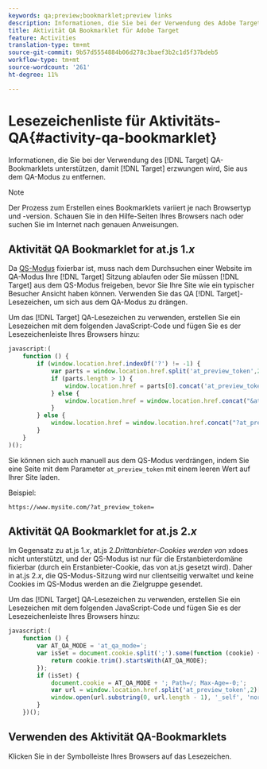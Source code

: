 ```yaml
---
keywords: qa;preview;bookmarklet;preview links
description: Informationen, die Sie bei der Verwendung des Adobe Target QA-Bookmarklets unterstützen, um die Zielgruppe zu erzwingen, Sie aus dem QA-Modus zu entfernen.
title: Aktivität QA Bookmarklet für Adobe Target
feature: Activities
translation-type: tm+mt
source-git-commit: 9b57d5554884b06d278c3baef3b2c1d5f37bdeb5
workflow-type: tm+mt
source-wordcount: '261'
ht-degree: 11%

---
```



# Lesezeichenliste für Aktivitäts-QA{#activity-qa-bookmarklet}

Informationen, die Sie bei der Verwendung des [!DNL Target] QA-Bookmarklets unterstützen, damit [!DNL Target] erzwungen wird, Sie aus dem QA-Modus zu entfernen.

>[!NOTE]
>
>Der Prozess zum Erstellen eines Bookmarklets variiert je nach Browsertyp und -version. Schauen Sie in den Hilfe-Seiten Ihres Browsers nach oder suchen Sie im Internet nach genauen Anweisungen.

## Aktivität QA Bookmarklet for at.js 1.*x* 

Da [QS-Modus](/help/c-activities/c-activity-qa/activity-qa.md) fixierbar ist, muss nach dem Durchsuchen einer Website im QA-Modus Ihre [!DNL Target] Sitzung ablaufen oder Sie müssen [!DNL Target] aus dem QS-Modus freigeben, bevor Sie Ihre Site wie ein typischer Besucher Ansicht haben können. Verwenden Sie das QA [!DNL Target]-Lesezeichen, um sich aus dem QA-Modus zu drängen.

Um das [!DNL Target] QA-Lesezeichen zu verwenden, erstellen Sie ein Lesezeichen mit dem folgenden JavaScript-Code und fügen Sie es der Lesezeichenleiste Ihres Browsers hinzu:

```javascript
javascript:(
    function () {
        if (window.location.href.indexOf('?') != -1) {
            var parts = window.location.href.split('at_preview_token',2);
            if (parts.length > 1) {
                window.location.href = parts[0].concat('at_preview_token=');
            } else {
                window.location.href = window.location.href.concat("&at_preview_token=")
            }
        } else {
            window.location.href = window.location.href.concat("?at_preview_token=")
        }
    }
)();
```

Sie können sich auch manuell aus dem QS-Modus verdrängen, indem Sie eine Seite mit dem Parameter `at_preview_token` mit einem leeren Wert auf Ihrer Site laden.

Beispiel:

`https://www.mysite.com/?at_preview_token=`

## Aktivität QA Bookmarklet for at.js 2.*x* 

Im Gegensatz zu at.js 1.*x*, at.js 2.*Drittanbieter-Cookies werden von* xdoes nicht unterstützt, und der QS-Modus ist nur für die Erstanbieterdomäne fixierbar (durch ein Erstanbieter-Cookie, das von at.js gesetzt wird). Daher in at.js 2.*x*, die QS-Modus-Sitzung wird nur clientseitig verwaltet und keine Cookies im QS-Modus werden an die Zielgruppe gesendet.

Um das [!DNL Target] QA-Lesezeichen zu verwenden, erstellen Sie ein Lesezeichen mit dem folgenden JavaScript-Code und fügen Sie es der Lesezeichenleiste Ihres Browsers hinzu:

```javascript
javascript:(
    function () {
        var AT_QA_MODE = 'at_qa_mode=';
        var isSet = document.cookie.split(';').some(function (cookie) {
            return cookie.trim().startsWith(AT_QA_MODE);
        });
        if (isSet) {
            document.cookie = AT_QA_MODE + '; Path=/; Max-Age=-0;';
            var url = window.location.href.split('at_preview_token',2)[0];
            window.open(url.substring(0, url.length - 1), '_self', 'noreferrer');
        }
    })();
```

## Verwenden des Aktivität QA-Bookmarklets

Klicken Sie in der Symbolleiste Ihres Browsers auf das Lesezeichen.

